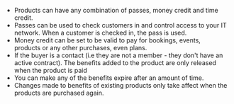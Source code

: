- Products can have any combination of passes, money credit and time credit.
- Passes can be used to check customers in and control access to your IT network. When a customer is checked in, the pass is used.
- Money credit can be set to be valid to pay for bookings, events, products or any other purchases, even plans.
- If the buyer is a contact (i.e they are not a member - they don't have an active contract). The benefits added to the product are only released when the product is paid
- You can make any of the benefits expire after an amount of time.
- Changes made to benefits of existing products only take affect when the products are purchased again.
